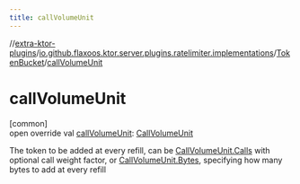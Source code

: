 ```yaml
---
title: callVolumeUnit
---
```


//[extra-ktor-plugins](../../../index.md)/[io.github.flaxoos.ktor.server.plugins.ratelimiter.implementations](../index.md)/[TokenBucket](index.md)/[callVolumeUnit](call-volume-unit.md)

# callVolumeUnit

[common]\
open override
val [callVolumeUnit](call-volume-unit.md): [CallVolumeUnit](../../io.github.flaxoos.ktor.server.plugins.ratelimiter/-call-volume-unit/index.md)

The token to be added at every refill, can
be [CallVolumeUnit.Calls](../../io.github.flaxoos.ktor.server.plugins.ratelimiter/-call-volume-unit/-calls/index.md)
with optional call weight factor,
or [CallVolumeUnit.Bytes](../../io.github.flaxoos.ktor.server.plugins.ratelimiter/-call-volume-unit/-bytes/index.md),
specifying how many bytes to add at every refill




